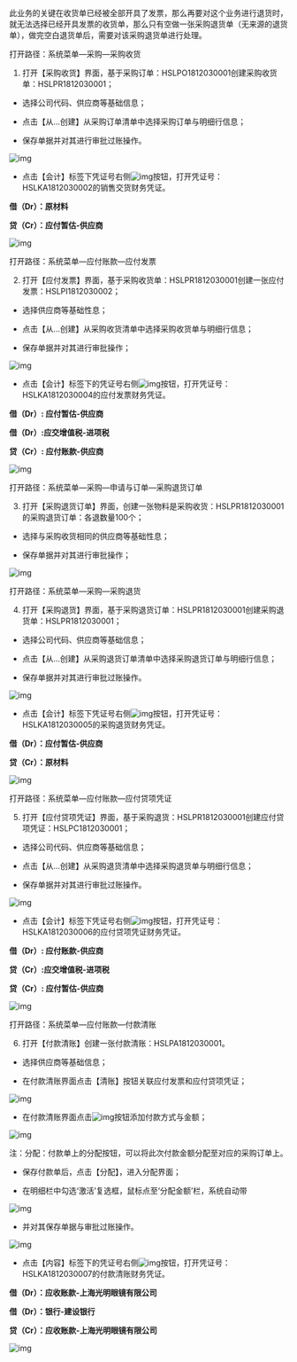 此业务的关键在收货单已经被全部开具了发票，那么再要对这个业务进行退货时，就无法选择已经开具发票的收货单，那么只有空做一张采购退货单（无来源的退货单），做完空白退货单后，需要对该采购退货单进行处理。

打开路径：系统菜单—采购—采购收货

1. 打开【采购收货】界面，基于采购订单：HSLPO1812030001创建采购收货单：HSLPR1812030001；

- 选择公司代码、供应商等基础信息；

- 点击【从…创建】从采购订单清单中选择采购订单与明细行信息；

- 保存单据并对其进行审批过账操作。

![img](images/yw3.7.1.png) 

- 点击【会计】标签下凭证号右侧![img](images/yw3.7.2.png)按钮，打开凭证号：HSLKA1812030002的销售交货财务凭证。

**借（Dr）：原材料** 

**贷（Cr）：应付暂估-供应商**

![img](images/yw3.7.3.png) 

打开路径：系统菜单—应付账款—应付发票

2. 打开【应付发票】界面，基于采购收货单：HSLPR1812030001创建一张应付发票：HSLPI1812030002；

- 选择供应商等基础性息；

- 点击【从…创建】从采购收货清单中选择采购收货单与明细行信息；

- 保存单据并对其进行审批操作；

![img](images/yw3.7.4.png) 

- 点击【会计】标签下的凭证号右侧![img](images/yw3.7.5.png)按钮，打开凭证号：HSLKA1812030004的应付发票财务凭证。

**借（Dr）: 应付暂估-供应商** 

**借（Dr）:应交增值税-进项税** 

**贷（Cr）: 应付账款-供应商**

![img](images/yw3.7.6.png) 

打开路径：系统菜单—采购—申请与订单—采购退货订单

3. 打开【采购退货订单】界面，创建一张物料是采购收货：HSLPR1812030001的采购退货订单：各退数量100个；

- 选择与采购收货相同的供应商等基础性息；

- 保存单据并对其进行审批操作；

![img](images/yw3.7.7.png) 

打开路径：系统菜单—采购—采购退货

4. 打开【采购退货】界面，基于采购退货订单：HSLPR1812030001创建采购退货单：HSLPR1812030001；

- 选择公司代码、供应商等基础信息；

- 点击【从…创建】从采购退货订单清单中选择采购退货订单与明细行信息；

- 保存单据并对其进行审批过账操作。

![img](images/yw3.7.8.png) 

- 点击【会计】标签下凭证号右侧![img](images/yw3.7.9.png)按钮，打开凭证号：HSLKA1812030005的采购退货财务凭证。

**借（Dr）：应付暂估-供应商**

**贷（Cr）：原材料**

![img](images/yw3.7.10.png) 

打开路径：系统菜单—应付账款—应付贷项凭证

5. 打开【应付贷项凭证】界面，基于采购退货：HSLPR1812030001创建应付贷项凭证：HSLPC1812030001；

- 选择公司代码、供应商等基础信息；

- 点击【从…创建】从采购退货清单中选择采购退货单与明细行信息；

- 保存单据并对其进行审批过账操作。

![img](images/yw3.7.11.png) 

- 点击【会计】标签下凭证号右侧![img](images/yw3.7.12.png)按钮，打开凭证号：HSLKA1812030006的应付贷项凭证财务凭证。

**借（Dr）: 应付账款-供应商** 

**贷（Cr）:应交增值税-进项税** 

**贷（Cr）: 应付暂估-供应商**

![img](images/yw3.7.13.png)

打开路径：系统菜单—应付账款—付款清账

6. 打开【付款清账】创建一张付款清账：HSLPA1812030001。

- 选择供应商等基础信息；

- 在付款清账界面点击【清账】按钮关联应付发票和应付贷项凭证；

![img](images/yw3.7.14.png) 

- 在付款清账界面点击![img](images/yw3.7.15.png)按钮添加付款方式与金额；

![img](images/yw3.7.16.png) 

注：分配：付款单上的分配按钮，可以将此次付款金额分配至对应的采购订单上。

- 保存付款单后，点击【分配】，进入分配界面；

- 在明细栏中勾选‘激活’复选框，鼠标点至‘分配金额’栏，系统自动带

![img](images/yw3.7.17.png) 

- 并对其保存单据与审批过账操作。

![img](images/yw3.7.18.png) 

- 点击【内容】标签下的凭证号右侧![img](images/yw3.7.19.png)按钮，打开凭证号：HSLKA1812030007的付款清账财务凭证。

**借（Dr）：应收账款-上海光明眼镜有限公司**

**借（Dr）：银行-建设银行** 

**贷（Cr）：应收账款-上海光明眼镜有限公司**

![img](images/yw3.7.20.png)
